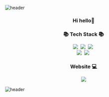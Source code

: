 
![header](https://capsule-render.vercel.app/api?type=waving&color=B4D8FA&height=200&section=header&text=LeeYoungKyung%20&fontSize=55&fontColor=9D9DD1)
<h3 align="center">Hi hello👋</h3>
<h3 align="center">📚 Tech Stack 📚</h3>
<p align="center">
  <img src="https://img.shields.io/badge/React-bf2e24?style=flat-square&logo=React&logoColor=white"/>&nbsp;
  <img src="https://img.shields.io/badge/Ja
  vaScript-fce85d?style=flat-square&logo=JavaScript&logoColor=white"/>&nbsp;
  <img src="https://img.shields.io/badge/tailwind-32a852?style=flat-square&logo=tailwindcss&logoColor=white"/>&nbsp;
<br>
  <img src="https://img.shields.io/badge/HTML-ed813e?style=flat-square&logo=Html5&logoColor=white"/>&nbsp;
  <img src="https://img.shields.io/badge/CSS-4654f0?style=flat-square&logo=css3&logoColor=white"/>&nbsp;
</p>
<h3 align="center">Website 💻
<p align="velog">
  <a href="https://velog.io/@yklee1040/posts">
    <img src="https://img.shields.io/badge/velog-2b68a7?style=plastic&logo=velog&logoColor=white"/>
  </a>
</p>
</h3>


![header](https://capsule-render.vercel.app/api?type=waving&color=B4D8FA&height=150&section=footer)
